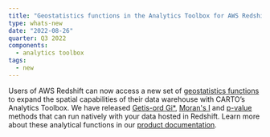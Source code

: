 ```yaml
---
title: "Geostatistics functions in the Analytics Toolbox for AWS Redshift"
type: whats-new
date: "2022-08-26"
quarter: Q3 2022
components:
  - analytics toolbox
tags:
  - new
---
```


Users of AWS Redshift can now access a new set of [geostatistics functions](/analytics-toolbox-redshift/sql-reference/statistics/) to expand the spatial capabilities of their data warehouse with CARTO’s Analytics Toolbox. We have released [Getis-ord Gi*](/analytics-toolbox-redshift/sql-reference/statistics/#getis_ord_quadbin), [Moran's I](/analytics-toolbox-redshift/sql-reference/statistics/#morans_i_quadbin) and [p-value](/analytics-toolbox-redshift/sql-reference/statistics/#p_value) methods that can run natively with your data hosted in Redshift. Learn more about these analytical functions in our [product documentation](/analytics-toolbox-redshift/sql-reference/statistics/). 